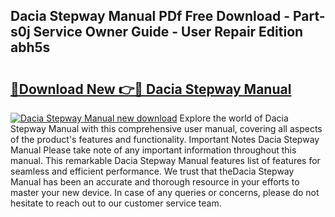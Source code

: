 ## Dacia Stepway Manual PDf Free Download - Part-s0j Service Owner Guide - User Repair Edition abh5s

# <h2><a href="http://cf28660.oget.top/?id=Dacia+Stepway+Manual">🔗Download New 👉🔴 Dacia Stepway Manual</a></h2>

[![Dacia Stepway Manual new download](https://i.imgur.com/5g1atiW.png)](http://cf28660.oget.top/?id=Dacia+Stepway+Manual)
Explore the world of Dacia Stepway Manual with this comprehensive user manual, covering all aspects of the product's features and functionality. Important Notes Dacia Stepway Manual Please take note of any important information throughout this manual. This remarkable Dacia Stepway Manual features list of features for seamless and efficient performance. We trust that theDacia Stepway Manual has been an accurate and thorough resource in your efforts to master your new device. In case of any queries or concerns, please do not hesitate to reach out to our customer service team.
